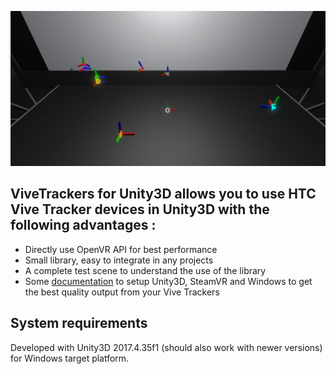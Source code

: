 ![alt text](Doc/ViveTrackers_Doc.png)

## ViveTrackers for Unity3D allows you to use HTC Vive Tracker devices in Unity3D with the following advantages :
- Directly use OpenVR API for best performance
- Small library, easy to integrate in any projects
- A complete test scene to understand the use of the library
- Some [documentation](Doc/ViveTrackersDocumentation.pdf) to setup Unity3D, SteamVR and Windows to get the best quality output from your Vive Trackers

## System requirements
Developed with Unity3D 2017.4.35f1 (should also work with newer versions) for Windows target platform.